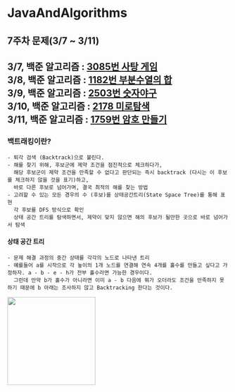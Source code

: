 # JavaAndAlgorithms

## 7주차 문제(3/7 ~ 3/11)
3/7, 백준 알고리즘 : [3085번 사탕 게임](https://www.acmicpc.net/problem/3085) </br>
3/8, 백준 알고리즘 : [1182번 부분수열의 합](https://www.acmicpc.net/problem/1182) </br>
3/9, 백준 알고리즘 : [2503번 숫자야구](https://www.acmicpc.net/problem/2503) </br>
3/10, 백준 알고리즘 : [2178 미로탐색](https://www.acmicpc.net/problem/2178) </br>
3/11, 백준 알고리즘 : [1759번 암호 만들기](https://www.acmicpc.net/problem/1759) </br>
---

### 백트래킹이란?
```
- 퇴각 검색 (Backtrack)으로 불린다.
- 해를 찾기 위해, 후보군에 제약 조건을 점진적으로 체크하다가,
  해당 후보군이 제약 조건을 만족할 수 없다고 판단되는 즉시 backtrack (다시는 이 후보를 체크하지 않을 것을 표기)하고, 
  바로 다른 후보로 넘어가며, 결국 최적의 해를 찾는 방법
- 고려할 수 있는 모든 경우의 수 (후보)를 상태공간트리(State Space Tree)를 통해 표현
  각 후보를 DFS 방식으로 확인
  상태 공간 트리를 탐색하면서, 제약이 맞지 않으면 해의 후보가 될만한 곳으로 바로 넘어가서 탐색
```
#### 상태 공간 트리
```
- 문제 해결 과정의 중간 상태를 각각의 노드로 나타낸 트리
- 예를들어 a를 시작으로 각 높이의 1개 노드를 연결해 연속 4개를 홀수를 만들고 싶다고 가정하자. a - b - e - h가 전부 홀수라면 가능한 경우이다.
  그런데 만약 b가 홀수가 아니라면 이미 a - b 다음에 뭐가 오더라도 조건을 만족하지 못하기 때문에 b 아래는 조사하지 않고 Backtracking 한다는 것이다. 
```
<img src="/weeks_7/백트래킹.JPG" width="200" height="200">